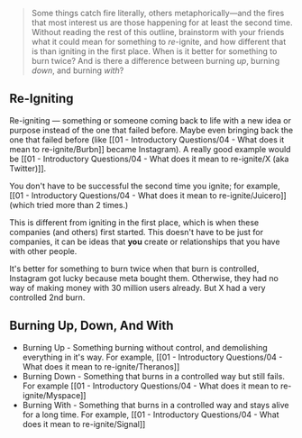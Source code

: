 > Some things catch fire literally, others metaphorically—and the fires that most interest us are those happening for at least the second time. Without reading the rest of this outline, brainstorm with your friends what it could mean for something to *re*-ignite, and how different that is than igniting in the first place. When is it better for something to burn twice? And is there a difference between burning *up*, burning *down*, and burning *with*?

## Re-Igniting

Re-igniting — something or someone coming back to life with a new idea or purpose instead of the one that failed before. Maybe even bringing back the one that failed before (like [[01 - Introductory Questions/04 - What does it mean to re-ignite/Burbn]] became Instagram). A really good example would be [[01 - Introductory Questions/04 - What does it mean to re-ignite/X (aka Twitter)]].

You don't have to be successful the second time you ignite; for example, [[01 - Introductory Questions/04 - What does it mean to re-ignite/Juicero]] (which tried more than 2 times.)

This is different from igniting in the first place, which is when these companies (and others) first started. This doesn't have to be just for companies, it can be ideas that **you** create or relationships that you have with other people.

It's better for something to burn twice when that burn is controlled, Instagram got lucky because meta bought them. Otherwise, they had no way of making money with 30 million users already. But X had a very controlled 2nd burn.

## Burning Up, Down, And With

 - Burning Up - Something burning without control, and demolishing everything in it's way. For example, [[01 - Introductory Questions/04 - What does it mean to re-ignite/Theranos]]
 - Burning Down - Something that burns in a controlled way but still fails. For example [[01 - Introductory Questions/04 - What does it mean to re-ignite/Myspace]]
 - Burning With - Something that burns in a controlled way and stays alive for a long time. For example, [[01 - Introductory Questions/04 - What does it mean to re-ignite/Signal]]
